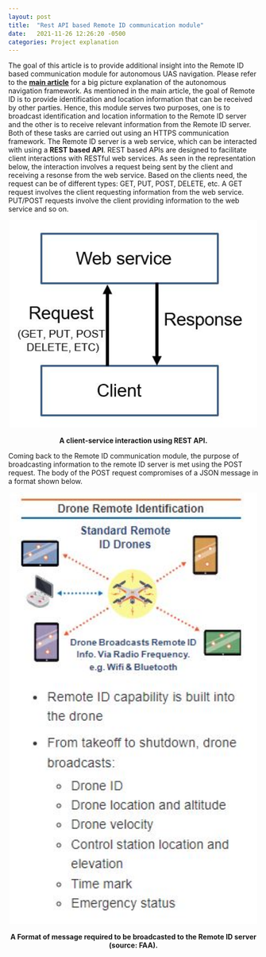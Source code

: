 ```yaml
---
layout: post
title:  "Rest API based Remote ID communication module"
date:   2021-11-26 12:26:20 -0500
categories: Project explanation
---
```


The goal of this article is to provide additional insight into the Remote ID based communication module for autonomous UAS navigation. Please refer to the [**main article**](https://github.com/rachitpras/UAV_autonomous_navigation/blob/main/_posts/2021-11-23-A-Remote-ID-based-autonomous-navigation-framework-for-small-UAS.md) for a big picture explanation of the autonomous navigation framework. As mentioned in the main article, the goal of Remote ID is to provide identification and location information that can be received by other parties. Hence, this module serves two purposes, one is to broadcast identification and location information to the Remote ID server and the other is to receive relevant information from the Remote ID server. Both of these tasks are carried out using an HTTPS communication framework. The Remote ID server is a web service, which can be interacted with using a **REST based API**. REST based APIs are designed to facilitate client interactions with RESTful web services. As seen in the representation below, the interaction involves a request being sent by the client and receiving a resonse from the web service. Based on the clients need, the request can be of different types: GET, PUT, POST, DELETE, etc. A GET request involves the client requesting information from the web service. PUT/POST requests involve the client providing information to the web service and so on. 

<p align = "center">
  <img src="https://github.com/rachitpras/UAV_autonomous_navigation/blob/main/images/REST_API.JPG" alt="A client-service interaction using REST API" width="500"/> 
</p> 
<p align = "center">
  <b>A client-service interaction using REST API.</b>
</p>  

Coming back to the Remote ID communication module, the purpose of broadcasting information to the remote ID server is met using the POST request. The body of the POST request compromises of a JSON message in a format shown below.  

<p align = "center">
  <img src="https://github.com/rachitpras/UAV_autonomous_navigation/blob/main/images/Remote_ID_message.JPG" alt="Format of message required to be broadcasted to the Remote ID server (source: FAA)" width="500"/> 
</p> 
<p align = "center">
  <b>A Format of message required to be broadcasted to the Remote ID server (source: FAA).</b>
</p>  
